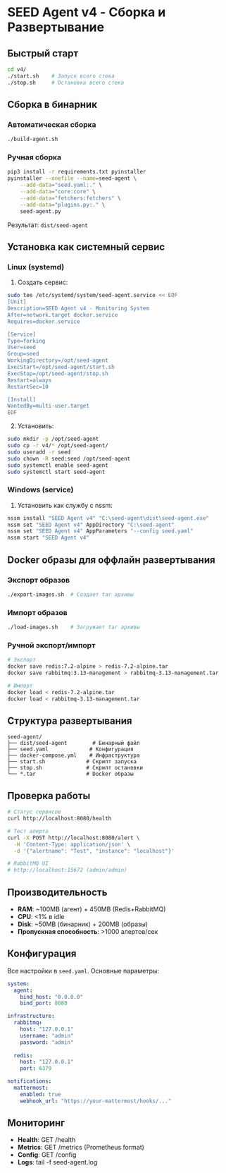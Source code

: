 # SEED Agent v4 - Сборка и Развертывание

## Быстрый старт

```bash
cd v4/
./start.sh    # Запуск всего стека
./stop.sh     # Остановка всего стека
```

## Сборка в бинарник

### Автоматическая сборка
```bash
./build-agent.sh
```

### Ручная сборка
```bash
pip3 install -r requirements.txt pyinstaller
pyinstaller --onefile --name=seed-agent \
    --add-data="seed.yaml:." \
    --add-data="core:core" \
    --add-data="fetchers:fetchers" \
    --add-data="plugins.py:." \
    seed-agent.py
```

Результат: `dist/seed-agent`

## Установка как системный сервис

### Linux (systemd)

1. Создать сервис:
```bash
sudo tee /etc/systemd/system/seed-agent.service << EOF
[Unit]
Description=SEED Agent v4 - Monitoring System
After=network.target docker.service
Requires=docker.service

[Service]
Type=forking
User=seed
Group=seed
WorkingDirectory=/opt/seed-agent
ExecStart=/opt/seed-agent/start.sh
ExecStop=/opt/seed-agent/stop.sh
Restart=always
RestartSec=10

[Install]
WantedBy=multi-user.target
EOF
```

2. Установить:
```bash
sudo mkdir -p /opt/seed-agent
sudo cp -r v4/* /opt/seed-agent/
sudo useradd -r seed
sudo chown -R seed:seed /opt/seed-agent
sudo systemctl enable seed-agent
sudo systemctl start seed-agent
```

### Windows (service)

1. Установить как службу с nssm:
```cmd
nssm install "SEED Agent v4" "C:\seed-agent\dist\seed-agent.exe"
nssm set "SEED Agent v4" AppDirectory "C:\seed-agent"
nssm set "SEED Agent v4" AppParameters "--config seed.yaml"
nssm start "SEED Agent v4"
```

## Docker образы для оффлайн развертывания

### Экспорт образов
```bash
./export-images.sh  # Создает tar архивы
```

### Импорт образов
```bash
./load-images.sh    # Загружает tar архивы
```

### Ручной экспорт/импорт
```bash
# Экспорт
docker save redis:7.2-alpine > redis-7.2-alpine.tar
docker save rabbitmq:3.13-management > rabbitmq-3.13-management.tar

# Импорт
docker load < redis-7.2-alpine.tar  
docker load < rabbitmq-3.13-management.tar
```

## Структура развертывания

```
seed-agent/
├── dist/seed-agent        # Бинарный файл
├── seed.yaml             # Конфигурация
├── docker-compose.yml    # Инфраструктура
├── start.sh             # Скрипт запуска
├── stop.sh              # Скрипт остановки
└── *.tar                # Docker образы
```

## Проверка работы

```bash
# Статус сервисов
curl http://localhost:8080/health

# Тест алерта
curl -X POST http://localhost:8080/alert \
  -H 'Content-Type: application/json' \
  -d '{"alertname": "Test", "instance": "localhost"}'

# RabbitMQ UI
# http://localhost:15672 (admin/admin)
```

## Производительность

- **RAM**: ~100MB (агент) + 450MB (Redis+RabbitMQ)
- **CPU**: <1% в idle
- **Disk**: ~50MB (бинарник) + 200MB (образы)
- **Пропускная способность**: >1000 алертов/сек

## Конфигурация

Все настройки в `seed.yaml`. Основные параметры:

```yaml
system:
  agent:
    bind_host: "0.0.0.0"
    bind_port: 8080

infrastructure:
  rabbitmq:
    host: "127.0.0.1"
    username: "admin" 
    password: "admin"
    
  redis:
    host: "127.0.0.1"
    port: 6379

notifications:
  mattermost:
    enabled: true
    webhook_url: "https://your-mattermost/hooks/..."
```

## Мониторинг

- **Health**: GET /health
- **Metrics**: GET /metrics (Prometheus format)  
- **Config**: GET /config
- **Logs**: tail -f seed-agent.log